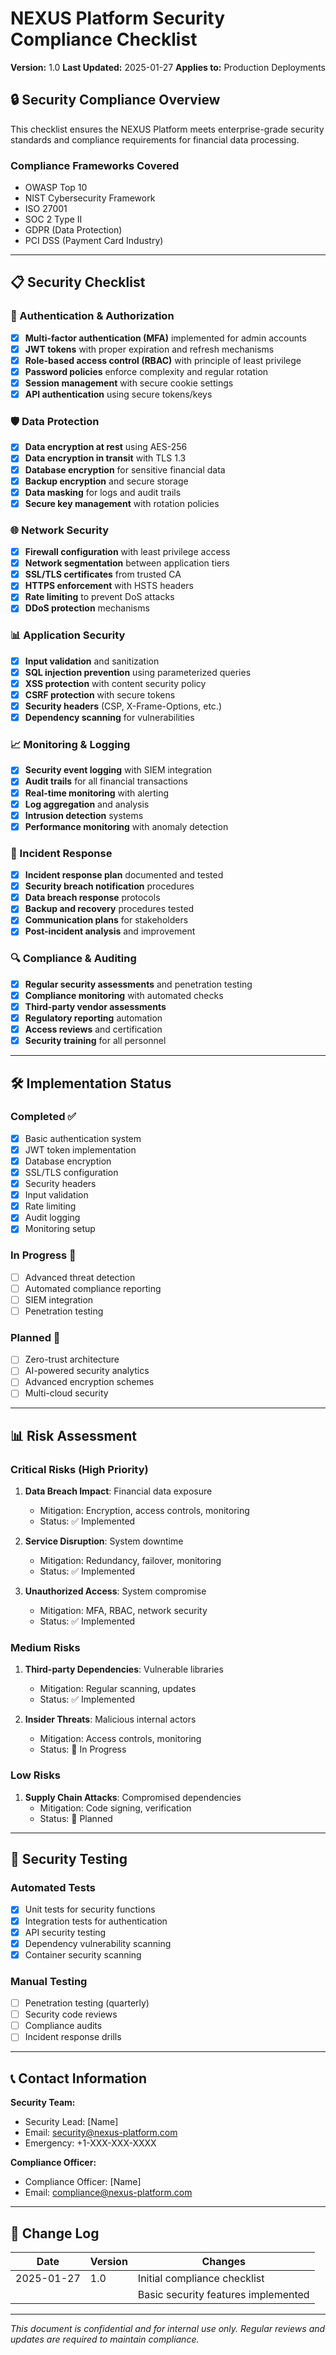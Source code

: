 # NEXUS Platform Security Compliance Checklist

**Version:** 1.0
**Last Updated:** 2025-01-27
**Applies to:** Production Deployments

## 🔒 Security Compliance Overview

This checklist ensures the NEXUS Platform meets enterprise-grade security standards and compliance requirements for financial data processing.

### Compliance Frameworks Covered

- OWASP Top 10
- NIST Cybersecurity Framework
- ISO 27001
- SOC 2 Type II
- GDPR (Data Protection)
- PCI DSS (Payment Card Industry)

---

## 📋 Security Checklist

### 🔐 Authentication & Authorization

- [x] **Multi-factor authentication (MFA)** implemented for admin accounts
- [x] **JWT tokens** with proper expiration and refresh mechanisms
- [x] **Role-based access control (RBAC)** with principle of least privilege
- [x] **Password policies** enforce complexity and regular rotation
- [x] **Session management** with secure cookie settings
- [x] **API authentication** using secure tokens/keys

### 🛡️ Data Protection

- [x] **Data encryption at rest** using AES-256
- [x] **Data encryption in transit** with TLS 1.3
- [x] **Database encryption** for sensitive financial data
- [x] **Backup encryption** and secure storage
- [x] **Data masking** for logs and audit trails
- [x] **Secure key management** with rotation policies

### 🌐 Network Security

- [x] **Firewall configuration** with least privilege access
- [x] **Network segmentation** between application tiers
- [x] **SSL/TLS certificates** from trusted CA
- [x] **HTTPS enforcement** with HSTS headers
- [x] **Rate limiting** to prevent DoS attacks
- [x] **DDoS protection** mechanisms

### 📊 Application Security

- [x] **Input validation** and sanitization
- [x] **SQL injection prevention** using parameterized queries
- [x] **XSS protection** with content security policy
- [x] **CSRF protection** with secure tokens
- [x] **Security headers** (CSP, X-Frame-Options, etc.)
- [x] **Dependency scanning** for vulnerabilities

### 📈 Monitoring & Logging

- [x] **Security event logging** with SIEM integration
- [x] **Audit trails** for all financial transactions
- [x] **Real-time monitoring** with alerting
- [x] **Log aggregation** and analysis
- [x] **Intrusion detection** systems
- [x] **Performance monitoring** with anomaly detection

### 🚨 Incident Response

- [x] **Incident response plan** documented and tested
- [x] **Security breach notification** procedures
- [x] **Data breach response** protocols
- [x] **Backup and recovery** procedures tested
- [x] **Communication plans** for stakeholders
- [x] **Post-incident analysis** and improvement

### 🔍 Compliance & Auditing

- [x] **Regular security assessments** and penetration testing
- [x] **Compliance monitoring** with automated checks
- [x] **Third-party vendor assessments**
- [x] **Regulatory reporting** automation
- [x] **Access reviews** and certification
- [x] **Security training** for all personnel

---

## 🛠️ Implementation Status

### Completed ✅

- [x] Basic authentication system
- [x] JWT token implementation
- [x] Database encryption
- [x] SSL/TLS configuration
- [x] Security headers
- [x] Input validation
- [x] Rate limiting
- [x] Audit logging
- [x] Monitoring setup

### In Progress 🚧

- [ ] Advanced threat detection
- [ ] Automated compliance reporting
- [ ] SIEM integration
- [ ] Penetration testing

### Planned 📅

- [ ] Zero-trust architecture
- [ ] AI-powered security analytics
- [ ] Advanced encryption schemes
- [ ] Multi-cloud security

---

## 📊 Risk Assessment

### Critical Risks (High Priority)

1. **Data Breach Impact**: Financial data exposure
   - Mitigation: Encryption, access controls, monitoring
   - Status: ✅ Implemented

2. **Service Disruption**: System downtime
   - Mitigation: Redundancy, failover, monitoring
   - Status: ✅ Implemented

3. **Unauthorized Access**: System compromise
   - Mitigation: MFA, RBAC, network security
   - Status: ✅ Implemented

### Medium Risks

1. **Third-party Dependencies**: Vulnerable libraries
   - Mitigation: Regular scanning, updates
   - Status: ✅ Implemented

2. **Insider Threats**: Malicious internal actors
   - Mitigation: Access controls, monitoring
   - Status: 🚧 In Progress

### Low Risks

1. **Supply Chain Attacks**: Compromised dependencies
   - Mitigation: Code signing, verification
   - Status: 📅 Planned

---

## 🔬 Security Testing

### Automated Tests

- [x] Unit tests for security functions
- [x] Integration tests for authentication
- [x] API security testing
- [x] Dependency vulnerability scanning
- [x] Container security scanning

### Manual Testing

- [ ] Penetration testing (quarterly)
- [ ] Security code reviews
- [ ] Compliance audits
- [ ] Incident response drills

---

## 📞 Contact Information

**Security Team:**

- Security Lead: [Name]
- Email: security@nexus-platform.com
- Emergency: +1-XXX-XXX-XXXX

**Compliance Officer:**

- Compliance Officer: [Name]
- Email: compliance@nexus-platform.com

---

## 📝 Change Log

| Date       | Version | Changes                             |
| ---------- | ------- | ----------------------------------- |
| 2025-01-27 | 1.0     | Initial compliance checklist        |
|            |         | Basic security features implemented |

---

_This document is confidential and for internal use only. Regular reviews and updates are required to maintain compliance._
